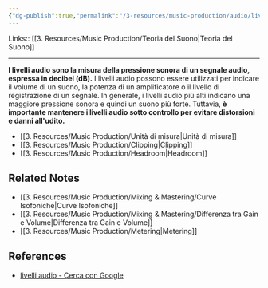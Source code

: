 ```yaml
---
{"dg-publish":true,"permalink":"/3-resources/music-production/audio/livelli-audio/"}
---
```


Links:: [[3. Resources/Music Production/Teoria del Suono\|Teoria del Suono]]

---
**I livelli audio sono la misura della pressione sonora di un segnale audio, espressa in decibel (dB).** I livelli audio possono essere utilizzati per indicare il volume di un suono, la potenza di un amplificatore o il livello di registrazione di un segnale. In generale, i livelli audio più alti indicano una maggiore pressione sonora e quindi un suono più forte. Tuttavia, **è importante mantenere i livelli audio sotto controllo per evitare distorsioni e danni all'udito.**

- [[3. Resources/Music Production/Unità di misura\|Unità di misura]]
- [[3. Resources/Music Production/Clipping\|Clipping]]
- [[3. Resources/Music Production/Headroom\|Headroom]]



## Related Notes

- [[3. Resources/Music Production/Mixing & Mastering/Curve Isofoniche\|Curve Isofoniche]]
- [[3. Resources/Music Production/Mixing & Mastering/Differenza tra Gain e Volume\|Differenza tra Gain e Volume]]
- [[3. Resources/Music Production/Metering\|Metering]]

## References

- [livelli audio - Cerca con Google](https://www.google.com/search?q=+livelli+audio)

